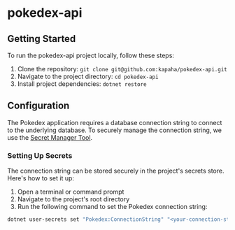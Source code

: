 # pokedex-api

## Getting Started

To run the pokedex-api project locally, follow these steps:

1. Clone the repository: `git clone git@github.com:kapaha/pokedex-api.git`
2. Navigate to the project directory: `cd pokedex-api`
3. Install project dependencies: `dotnet restore`

## Configuration

The Pokedex application requires a database connection string to connect to the underlying database. To securely manage the connection string, we use the [Secret Manager Tool](https://learn.microsoft.com/en-us/aspnet/core/security/app-secrets?view=aspnetcore-7.0&tabs=linux#how-the-secret-manager-tool-works).

### Setting Up Secrets

The connection string can be stored securely in the project's secrets store. Here's how to set it up:

1. Open a terminal or command prompt
2. Navigate to the project's root directory
3. Run the following command to set the Pokedex connection string:

```bash
dotnet user-secrets set "Pokedex:ConnectionString" "<your-connection-string>"
```
